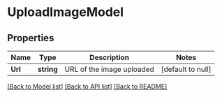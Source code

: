 # UploadImageModel

## Properties
Name | Type | Description | Notes
------------ | ------------- | ------------- | -------------
**Url** | **string** | URL of the image uploaded | [default to null]

[[Back to Model list]](../README.md#documentation-for-models) [[Back to API list]](../README.md#documentation-for-api-endpoints) [[Back to README]](../README.md)


